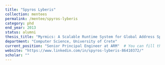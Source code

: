 ```yaml
---
title: "Spyros Lyberis"
collection: mentees
permalink: /mentee/spyros-lyberis
category: phd
end_year: 2013
status: alumni
thesis_title: "Myrmics: A Scalable Runtime System for Global Address Spaces"
department: "Computer Science, University of Crete"
current_position: "Senior Principal Engineer at ARM"  # You can fill this from LinkedIn
website: "https://www.linkedin.com/in/spyros-lyberis-86410372/"
scholar: ""
---
```

